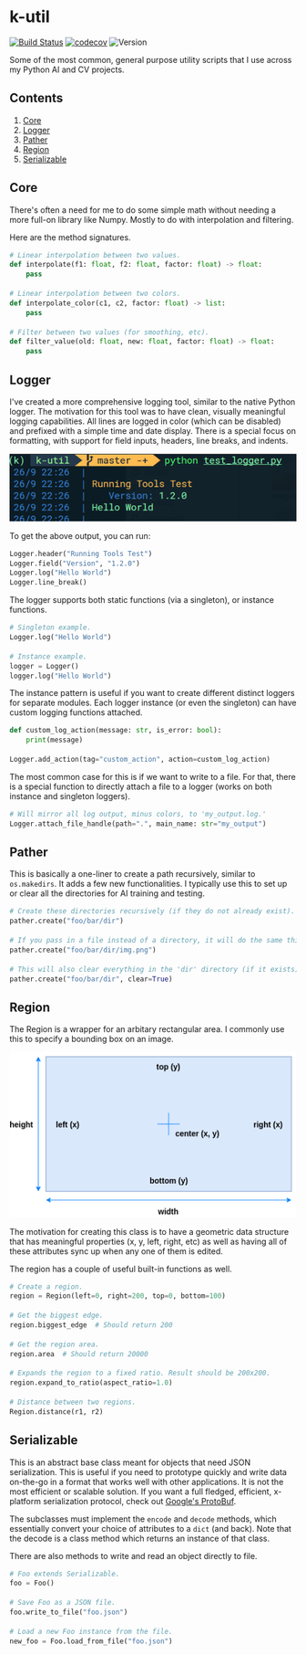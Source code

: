 # k-util
[![Build Status](https://travis-ci.org/krinj/k-util.svg?branch=master)](https://travis-ci.org/krinj/k-util) [![codecov](https://codecov.io/gh/krinj/k-util/branch/master/graph/badge.svg)](https://codecov.io/gh/krinj/k-util) ![Version](https://img.shields.io/badge/version-0.1.11-333333.svg)

Some of the most common, general purpose utility scripts that I use across my Python AI and CV projects.



## Contents

1. [Core](#core)
2. [Logger](#logger)
3. [Pather](#pather)
4. [Region](#region)
5. [Serializable](#serializable)



## Core

There's often a need for me to do some simple math without needing a more full-on library like Numpy. Mostly to do with interpolation and filtering.

Here are the method signatures.

```python
# Linear interpolation between two values.
def interpolate(f1: float, f2: float, factor: float) -> float:
    pass

# Linear interpolation between two colors.
def interpolate_color(c1, c2, factor: float) -> list:
    pass

# Filter between two values (for smoothing, etc).
def filter_value(old: float, new: float, factor: float) -> float:
    pass
```



## Logger

I've created a more comprehensive logging tool, similar to the native Python logger. The motivation for this tool was to have clean, visually meaningful logging capabilities. All lines are logged in color (which can be disabled) and prefixed with a simple time and date display. There is a special focus on formatting, with support for field inputs, headers, line breaks, and indents.

![logger_example](images/logger_example.png)

To get the above output, you can run:

```python
Logger.header("Running Tools Test")
Logger.field("Version", "1.2.0")
Logger.log("Hello World")
Logger.line_break()
```

The logger supports both static functions (via a singleton), or instance functions.

```python
# Singleton example.
Logger.log("Hello World")

# Instance example.
logger = Logger()
logger.log("Hello World")
```

The instance pattern is useful if you want to create different distinct loggers for separate modules. Each logger instance (or even the singleton) can have custom logging functions attached.

```python
def custom_log_action(message: str, is_error: bool):
	print(message)

Logger.add_action(tag="custom_action", action=custom_log_action)
```

The most common case for this is if we want to write to a file. For that, there is a special function to directly attach a file to a logger (works on both instance and singleton loggers).

```python
# Will mirror all log output, minus colors, to 'my_output.log.'
Logger.attach_file_handle(path=".", main_name: str="my_output")
```



## Pather

This is basically a one-liner to create a path recursively, similar to `os.makedirs`. It adds a few new functionalities. I typically use this to set up or clear all the directories for AI training and testing.

```python
# Create these directories recursively (if they do not already exist).
pather.create("foo/bar/dir")

# If you pass in a file instead of a directory, it will do the same thing.
pather.create("foo/bar/dir/img.png")

# This will also clear everything in the 'dir' directory (if it exists).
pather.create("foo/bar/dir", clear=True)
```



## Region

The Region is a wrapper for an arbitary rectangular area. I commonly use this to specify a bounding box on an image.

![region_diagram](images/region_diagram.png)

The motivation for creating this class is to have a geometric data structure that has meaningful properties (x, y, left, right, etc) as well as having all of these attributes sync up when any one of them is edited.

The region has a couple of useful built-in functions as well.

```python
# Create a region.
region = Region(left=0, right=200, top=0, bottom=100)

# Get the biggest edge.
region.biggest_edge  # Should return 200

# Get the region area.
region.area  # Should return 20000

# Expands the region to a fixed ratio. Result should be 200x200.
region.expand_to_ratio(aspect_ratio=1.0)

# Distance between two regions.
Region.distance(r1, r2)
```



## Serializable

This is an abstract base class meant for objects that need JSON serialization. This is useful if you need to prototype quickly and write data on-the-go in a format that works well with other applications. It is not the most efficient or scalable solution. If you want a full fledged, efficient, x-platform serialization protocol, check out [Google's ProtoBuf](https://developers.google.com/protocol-buffers/).

The subclasses must implement the `encode` and `decode` methods, which essentially convert your choice of attributes to a `dict` (and back). Note that the decode is a class method which returns an instance of that class.

There are also methods to write and read an object directly to file.

```python
# Foo extends Serializable.
foo = Foo()

# Save Foo as a JSON file.
foo.write_to_file("foo.json")

# Load a new Foo instance from the file.
new_foo = Foo.load_from_file("foo.json")
```
